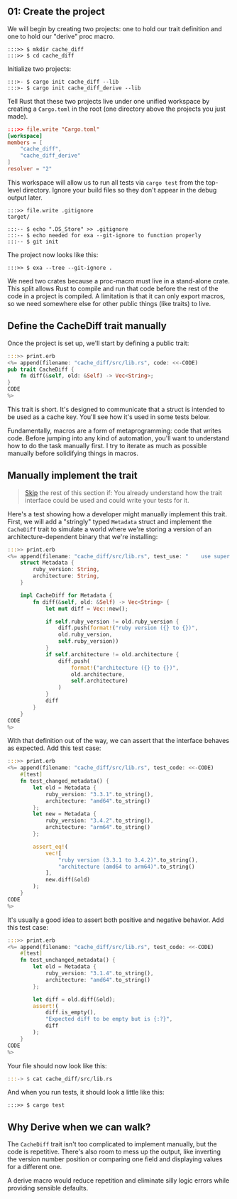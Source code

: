 <span id="chapter_01" />

## 01: Create the project

We will begin by creating two projects: one to hold our trait definition and one to hold our "derive" proc macro.

```term
:::>> $ mkdir cache_diff
:::>> $ cd cache_diff
```

Initialize two projects:

```term
:::>- $ cargo init cache_diff --lib
:::>- $ cargo init cache_diff_derive --lib
```

Tell Rust that these two projects live under one unified workspace by creating a `Cargo.toml` in the root (one directory above the projects you just made).

```toml
:::>> file.write "Cargo.toml"
[workspace]
members = [
    "cache_diff",
    "cache_diff_derive"
]
resolver = "2"
```

This workspace will allow us to run all tests via `cargo test` from the top-level directory. Ignore your build files so they don't appear in the debug output later.

```
:::>> file.write .gitignore
target/
```

```
:::-- $ echo ".DS_Store" >> .gitignore
:::-- $ echo needed for exa --git-ignore to function properly
:::-- $ git init
```

The project now looks like this:

```term
:::>> $ exa --tree --git-ignore .
```

We need two crates because a proc-macro must live in a stand-alone crate. This split allows Rust to compile and run that code before the rest of the code in a project is compiled. A limitation is that it can only export macros, so we need somewhere else for other public things (like traits) to live.

## Define the CacheDiff trait manually

Once the project is set up, we'll start by defining a public trait:

```rust
:::>> print.erb
<%= append(filename: "cache_diff/src/lib.rs", code: <<-CODE)
pub trait CacheDiff {
    fn diff(&self, old: &Self) -> Vec<String>;
}
CODE
%>
```

This trait is short. It's designed to communicate that a struct is intended to be used as a cache key. You'll see how it's used in some tests below.

Fundamentally, macros are a form of metaprogramming: code that writes code. Before jumping into any kind of automation, you'll want to understand how to do the task manually first. I try to iterate as much as possible manually before solidifying things in macros.

## Manually implement the trait

> [Skip](#chapter_02) the rest of this section if: You already understand how the trait interface could be used and could write your tests for it.

Here's a test showing how a developer might manually implement this trait. First, we will add a "stringly" typed `Metadata` struct and implement the `CacheDiff` trait to simulate a world where we're storing a version of an architecture-dependent binary that we're installing:

```rust
:::>> print.erb
<%= append(filename: "cache_diff/src/lib.rs", test_use: "    use super::*;", test_code: <<-CODE)
    struct Metadata {
        ruby_version: String,
        architecture: String,
    }

    impl CacheDiff for Metadata {
        fn diff(&self, old: &Self) -> Vec<String> {
            let mut diff = Vec::new();

            if self.ruby_version != old.ruby_version {
                diff.push(format!("ruby version ({} to {})",
                old.ruby_version,
                self.ruby_version))
            }
            if self.architecture != old.architecture {
                diff.push(
                    format!("architecture ({} to {})",
                    old.architecture,
                    self.architecture)
                )
            }
            diff
        }
    }
CODE
%>
```

With that definition out of the way, we can assert that the interface behaves as expected. Add this test case:

```rust
:::>> print.erb
<%= append(filename: "cache_diff/src/lib.rs", test_code: <<-CODE)
    #[test]
    fn test_changed_metadata() {
        let old = Metadata {
            ruby_version: "3.3.1".to_string(),
            architecture: "amd64".to_string()
        };
        let new = Metadata {
            ruby_version: "3.4.2".to_string(),
            architecture: "arm64".to_string()
        };

        assert_eq!(
            vec![
                "ruby version (3.3.1 to 3.4.2)".to_string(),
                "architecture (amd64 to arm64)".to_string()
            ],
            new.diff(&old)
        );
    }
CODE
%>
```

It's usually a good idea to assert both positive and negative behavior. Add this test case:

```rust
:::>> print.erb
<%= append(filename: "cache_diff/src/lib.rs", test_code: <<-CODE)
    #[test]
    fn test_unchanged_metadata() {
        let old = Metadata {
            ruby_version: "3.1.4".to_string(),
            architecture: "amd64".to_string()
        };

        let diff = old.diff(&old);
        assert!(
            diff.is_empty(),
            "Expected diff to be empty but is {:?}",
            diff
        );
    }
CODE
%>
```

Your file should now look like this:

```rust
:::-> $ cat cache_diff/src/lib.rs
```

And when you run tests, it should look a little like this:

```
:::>> $ cargo test
```

## Why Derive when we can walk?

The `CacheDiff` trait isn't too complicated to implement manually, but the code is repetitive. There's also room to mess up the output, like inverting the version number position or comparing one field and displaying values for a different one.

A derive macro would reduce repetition and eliminate silly logic errors while providing sensible defaults.
